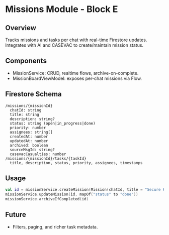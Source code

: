 # Missions Module - Block E

## Overview
Tracks missions and tasks per chat with real-time Firestore updates. Integrates with AI and CASEVAC to create/maintain mission status.

## Components
- MissionService: CRUD, realtime flows, archive-on-complete.
- MissionBoardViewModel: exposes per-chat missions via Flow.

## Firestore Schema
```
/missions/{missionId}
  chatId: string
  title: string
  description: string?
  status: string (open|in_progress|done)
  priority: number
  assignees: string[]
  createdAt: number
  updatedAt: number
  archived: boolean
  sourceMsgId: string?
  casevacCasualties: number
/missions/{missionId}/tasks/{taskId}
  title, description, status, priority, assignees, timestamps
```

## Usage
```kotlin
val id = missionService.createMission(Mission(chatId, title = "Secure Route"))
missionService.updateMission(id, mapOf("status" to "done"))
missionService.archiveIfCompleted(id)
```

## Future
- Filters, paging, and richer task metadata.


